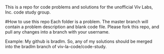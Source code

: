 This is a repo for code problems and solutions for the unofficial Viv Labs, Inc. code study group. 


#How to use this repo
Each folder is a problem. The master branch will contain a problem description and blank code file. Please fork this repo, and pull any changes into a branch with your username.

Example: 
My github is bradlm. So, any of my solutions should be merged into the bradlm branch of viv-la-code/code-study.


